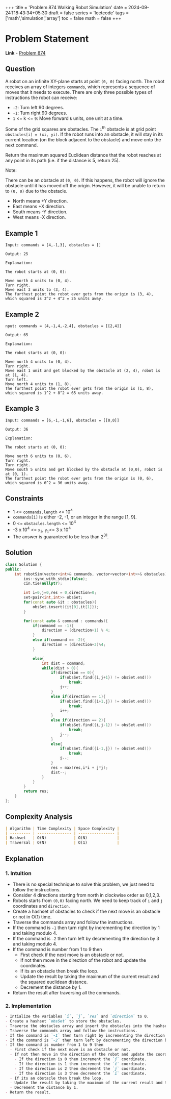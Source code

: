 +++
title = 'Problem 874 Walking Robot Simulation'
date = 2024-09-24T18:43:34+05:30
draft = false
series = 'leetcode'
tags =['math','simulation','array']
toc = false
math = false
+++

# Problem Statement

**Link** - [Problem 874](https://leetcode.com/problems/walking-robot-simulation/description/)

## Question

A robot on an infinite XY-plane starts at point `(0, 0)` facing north. The robot receives an array of integers `commands`, which represents a sequence of moves that it needs to execute. There are only three possible types of instructions the robot can receive:

- `-2`: Turn left 90 degrees.
- `-1`: Turn right 90 degrees.
- `1` <= k <= `9`: Move forward `k` units, one unit at a time.

Some of the grid squares are obstacles. The `i`<sup>th</sup> obstacle is at grid point `obstacles[i] = (xi, yi)`. If the robot runs into an obstacle, it will stay in its current location (on the block adjacent to the obstacle) and move onto the next command.

Return the maximum squared Euclidean distance that the robot reaches at any point in its path (i.e. if the distance is 5, return 25).

Note:

There can be an obstacle at `(0, 0)`. If this happens, the robot will ignore the obstacle until it has moved off the origin. However, it will be unable to return to `(0, 0)` due to the obstacle.

- North means +Y direction.
- East means +X direction.
- South means -Y direction.
- West means -X direction.

## Example 1

```
Input: commands = [4,-1,3], obstacles = []

Output: 25

Explanation:

The robot starts at (0, 0):

Move north 4 units to (0, 4).
Turn right.
Move east 3 units to (3, 4).
The furthest point the robot ever gets from the origin is (3, 4), which squared is 3^2 + 4^2 = 25 units away.
```

## Example 2

```
nput: commands = [4,-1,4,-2,4], obstacles = [[2,4]]

Output: 65

Explanation:

The robot starts at (0, 0):

Move north 4 units to (0, 4).
Turn right.
Move east 1 unit and get blocked by the obstacle at (2, 4), robot is at (1, 4).
Turn left.
Move north 4 units to (1, 8).
The furthest point the robot ever gets from the origin is (1, 8), which squared is 1^2 + 8^2 = 65 units away.
```

## Example 3

```
Input: commands = [6,-1,-1,6], obstacles = [[0,0]]

Output: 36

Explanation:

The robot starts at (0, 0):

Move north 6 units to (0, 6).
Turn right.
Turn right.
Move south 5 units and get blocked by the obstacle at (0,0), robot is at (0, 1).
The furthest point the robot ever gets from the origin is (0, 6), which squared is 6^2 = 36 units away.
```

## Constraints

- 1 <= `commands.length` <= 10<sup>4</sup>
- `commands[i]` is either -2, -1, or an integer in the range [1, 9].
- 0 <= `obstacles.length` <= 10<sup>4</sup>
- -3 x 10<sup>4</sup> <= `x`<sub>`i`</sub>, `y`<sub>`i`</sub><= 3 x 10<sup>4</sup>
- The answer is guaranteed to be less than 2<sup>31</sup>.

## Solution

```cpp
class Solution {
public:
    int robotSim(vector<int>& commands, vector<vector<int>>& obstacles) {
        ios::sync_with_stdio(false);
        cin.tie(nullptr);

        int i=0,j=0,res = 0,direction=0;
        set<pair<int,int>> obsSet;
        for(const auto &it : obstacles){
            obsSet.insert({it[0],it[1]});
        }

        for(const auto & command : commands){
            if(command == -1){
                direction = (direction+1) % 4;
            }
            else if(command == -2){
                direction = (direction+3)%4;
            }

            else{
                int dist = command;
                while(dist > 0){
                    if(direction == 0){
                        if(obsSet.find({i,j+1}) != obsSet.end())
                            break;
                        j++;
                    }
                    else if(direction == 1){
                        if(obsSet.find({i+1,j}) != obsSet.end())
                            break;
                        i++;
                    }
                    else if(direction == 2){
                        if(obsSet.find({i,j-1}) != obsSet.end())
                            break;
                        j--;
                    }
                    else{
                        if(obsSet.find({i-1,j}) != obsSet.end())
                            break;
                        i--;
                    }
                    res = max(res,i*i + j*j);
                    dist--;
                }
            }
        }
        return res;
    }
};
```

## Complexity Analysis

```markdown
| Algorithm | Time Complexity | Space Complexity |
| --------- | --------------- | ---------------- |
| Hashset   | O(N)            | O(N)             |
| Traversal | O(N)            | O(1)             |
```

## Explanation

### 1. Intuition

- There is no special technique to solve this problem, we just need to follow the instructions.
- Consider 4 directions starting from north in clockwise order as 0,1,2,3.
- Robots starts from `(0,0)` facing north. We need to keep track of `i` and `j` coordinates and `direction`.
- Create a hashset of obstacles to check if the next move is an obstacle or not in O(1) time.
- Traverse the commands array and follow the instructions.
- If the command is `-1` then turn right by incrementing the direction by 1 and taking modulo 4.
- If the command is `-2` then turn left by decrementing the direction by 3 and taking modulo 4.
- If the command is number from 1 to 9 then
  - First check if the next move is an obstacle or not.
  - If not then move in the direction of the robot and update the coordinates.
  - If its an obstacle then break the loop.
  - Update the result by taking the maximum of the current result and the squared euclidean distance.
  - Decrement the distance by 1.
- Return the result after traversing all the commands.

### 2. Implementation

```markdown
- Intialize the variables `i`, `j`, `res` and `direction` to 0.
- Create a hashset `obsSet` to store the obstacles.
- Traverse the obstacles array and insert the obstacles into the hashset.
- Traverse the commands array and follow the instructions.
- If the command is `-1` then turn right by incrementing the direction by 1 and taking modulo 4.
- If the command is `-2` then turn left by decrementing the direction by 3 and taking modulo 4.
- If the command is number from 1 to 9 then
  - First check if the next move is an obstacle or not.
  - If not then move in the direction of the robot and update the coordinates according to the direction.
    - If the direction is 0 then increment the `j` coordinate.
    - If the direction is 1 then increment the `i` coordinate.
    - If the direction is 2 then decrement the `j` coordinate.
    - If the direction is 3 then decrement the `i` coordinate.
  - If its an obstacle then break the loop.
  - Update the result by taking the maximum of the current result and the squared euclidean distance.
  - Decrement the distance by 1.
- Return the result.
```
